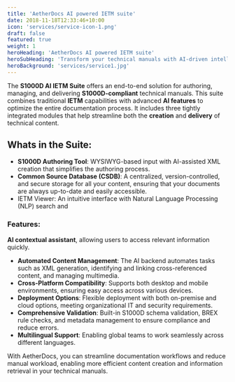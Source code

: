 ```yaml
---
title: 'AetherDocs AI powered IETM suite'
date: 2018-11-18T12:33:46+10:00
icon: 'services/service-icon-1.png'
draft: false
featured: true
weight: 1
heroHeading: 'AetherDocs AI powered IETM suite'
heroSubHeading: 'Transform your technical manuals with AI-driven intelligence—available offline and on-demand'
heroBackground: 'services/service1.jpg'
---
```


The **S1000D AI IETM Suite** offers an end-to-end solution for authoring, managing, and delivering **S1000D-compliant** technical manuals. This suite combines traditional **IETM** capabilities with advanced **AI features** to optimize the entire documentation process. It includes three tightly integrated modules that help streamline both the **creation** and **delivery** of technical content.

## **Whats in the Suite:**

* **S1000D Authoring Tool**: WYSIWYG-based input with AI-assisted XML creation that simplifies the authoring process.
* **Common Source Database (CSDB)**: A centralized, version-controlled, and secure storage for all your content, ensuring that your documents are always up-to-date and easily accessible.
* IETM Viewer: An intuitive interface with Natural Language Processing (NLP) search and 

### **Features:**
**AI contextual assistant**, allowing users to access relevant information quickly.
* **Automated Content Management**: The AI backend automates tasks such as XML generation, identifying and linking cross-referenced content, and managing multimedia.
* **Cross-Platform Compatibility**: Supports both desktop and mobile environments, ensuring easy access across various devices.
* **Deployment Options**: Flexible deployment with both on-premise and cloud options, meeting organizational IT and security requirements.
* **Comprehensive Validation**: Built-in S1000D schema validation, BREX rule checks, and metadata management to ensure compliance and reduce errors.
* **Multilingual Support**: Enabling global teams to work seamlessly across different languages.

With AetherDocs, you can streamline documentation workflows and reduce manual workload, enabling more efficient content creation and information retrieval in your technical manuals.


